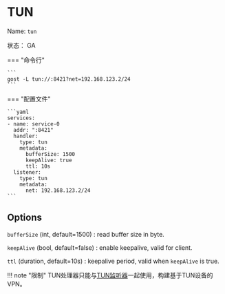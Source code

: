 # TUN

Name: `tun`

状态： GA

=== "命令行"

    ```
	gost -L tun://:8421?net=192.168.123.2/24
	```

=== "配置文件"

    ```yaml
	services:
	- name: service-0
	  addr: ":8421"
	  handler:
		type: tun
		metadata:
		  bufferSize: 1500
		  keepAlive: true
		  ttl: 10s
	  listener:
		type: tun
		metadata:
		  net: 192.168.123.2/24
	```

## Options

`bufferSize` (int, default=1500)
:    read buffer size in byte.

`keepAlive` (bool, default=false)
:    enable keepalive, valid for client.

`ttl` (duration, default=10s)
:    keepalive period, valid when `keepAlive` is true.

!!! note "限制"
    TUN处理器只能与[TUN监听器](/reference/listeners/tun/)一起使用，构建基于TUN设备的VPN。